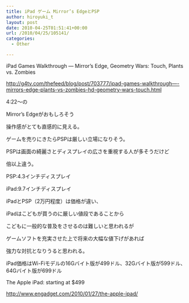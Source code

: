 ```yaml
---
title: iPad ゲーム Mirror’s EdgeとPSP
author: hiroyuki_t
layout: post
date: 2010-04-25T01:51:41+00:00
url: /2010/04/25/105141/
categories:
  - Other

---
```

<div class="section">
  <p>
    iPad Games Walkthrough &#8212; Mirror&#8217;s Edge, Geometry Wars: Touch, Plants vs. Zombies
  </p>
  
  <p>
    <a href="http://g4tv.com/thefeed/blog/post/703777/ipad-games-walkthrough----mirrors-edge-plants-vs-zombies-hd-geometry-wars-touch.html" target="_blank">http://g4tv.com/thefeed/blog/post/703777/ipad-games-walkthrough&#8212;-mirrors-edge-plants-vs-zombies-hd-geometry-wars-touch.html</a>
  </p>
  
  <p>
  </p>
  
  <p>
    4:22～の
  </p>
  
  <p>
    Mirror&#8217;s Edgeがおもしろそう
  </p>
  
  <p>
    操作感がとても直感的に見える。
  </p>
  
  <p>
  </p>
  
  <p>
    ゲームを売りにきたらPSPは厳しい立場になりそう。
  </p>
  
  <p>
    PSPは画面の綺麗さとディスプレイの広さを重視する人が多そうだけど
  </p>
  
  <p>
    倍以上違う。
  </p>
  
  <p>
    PSP:4.3インチディスプレイ
  </p>
  
  <p>
    iPad:9.7インチディスプレイ
  </p>
  
  <p>
  </p>
  
  <p>
    iPadとPSP（2万円程度）は価格が違い、
  </p>
  
  <p>
    iPadはこどもが買うのに厳しい値段であることから
  </p>
  
  <p>
    こどもに一般的な普及をさせるのは難しいと思われるが
  </p>
  
  <p>
    ゲームソフトを充実させた上で将来の大幅な値下げがあれば
  </p>
  
  <p>
    強力な対抗となりうると思われる。
  </p>
  
  <p>
  </p>
  
  <p>
    iPad価格はWi-Fiモデルの16Gバイト版が499ドル、32Gバイト版が599ドル、64Gバイト版が699ドル
  </p>
  
  <p>
  </p>
  
  <p>
    The Apple iPad: starting at $499
  </p>
  
  <p>
    <a href="http://www.engadget.com/2010/01/27/the-apple-ipad/" target="_blank">http://www.engadget.com/2010/01/27/the-apple-ipad/</a>
  </p>
</div>